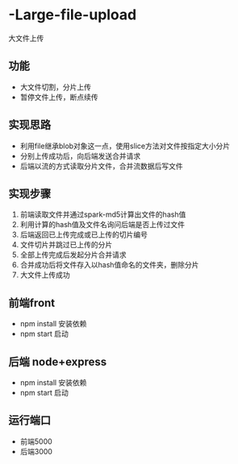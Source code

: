 # -Large-file-upload
大文件上传
## 功能
* 大文件切割，分片上传
* 暂停文件上传，断点续传

## 实现思路
* 利用file继承blob对象这一点，使用slice方法对文件按指定大小分片
* 分别上传成功后，向后端发送合并请求
* 后端以流的方式读取分片文件，合并流数据后写文件

## 实现步骤
1. 前端读取文件并通过spark-md5计算出文件的hash值
2. 利用计算的hash值及文件名询问后端是否上传过文件
3. 后端返回已上传完成或已上传的切片编号
4. 文件切片并跳过已上传的分片
5. 全部上传完成后发起分片合并请求
6. 合并成功后将文件存入以hash值命名的文件夹，删除分片
7. 大文件上传成功

## 前端front
* npm install 安装依赖
* npm start 启动

## 后端 node+express
* npm install 安装依赖
* npm start 启动

## 运行端口
* 前端5000
* 后端3000
